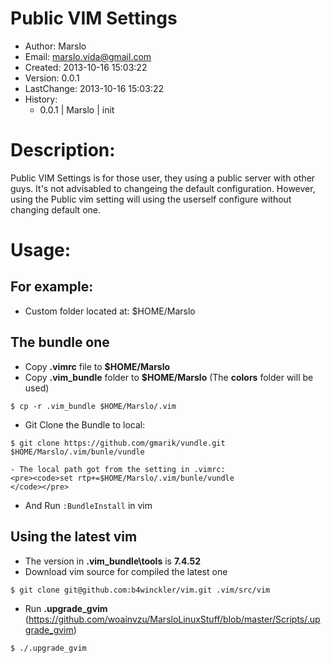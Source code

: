 Public VIM Settings
=================
- Author: Marslo
- Email: marslo.vida@gmail.com
- Created: 2013-10-16 15:03:22
- Version: 0.0.1
- LastChange: 2013-10-16 15:03:22
- History:
    - 0.0.1 | Marslo | init

# Description:
Public VIM Settings is for those user, they using a public server with other guys. It's not advisabled to changeing the default configuration.
However, using the Public vim setting will using the userself configure without changing default one.

# Usage:

## For example:
- Custom folder located at: $HOME/Marslo

## The bundle one
- Copy **.vimrc** file to **$HOME/Marslo**
- Copy **.vim_bundle** folder to **$HOME/Marslo** (The **colors** folder will be used)
<pre><code>$ cp -r .vim_bundle $HOME/Marslo/.vim
</code></pre>
- Git Clone the Bundle to local:
<pre><code>$ git clone https://github.com/gmarik/vundle.git $HOME/Marslo/.vim/bunle/vundle
</code></pre>
    - The local path got from the setting in .vimrc:
    <pre><code>set rtp+=$HOME/Marslo/.vim/bunle/vundle
    </code></pre>
- And Run `:BundleInstall` in vim

## Using the latest vim
- The version in **.vim_bundle\tools** is **7.4.52**
- Download vim source for compiled the latest one
<pre><code>$ git clone git@github.com:b4winckler/vim.git .vim/src/vim
</code></pre>
- Run **.upgrade_gvim** (https://github.com/woainvzu/MarsloLinuxStuff/blob/master/Scripts/.upgrade_gvim)
<pre><code>$ ./.upgrade_gvim
</code></pre>
